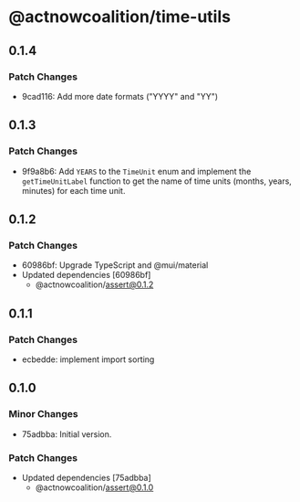 # @actnowcoalition/time-utils

## 0.1.4

### Patch Changes

- 9cad116: Add more date formats ("YYYY" and "YY")

## 0.1.3

### Patch Changes

- 9f9a8b6: Add `YEARS` to the `TimeUnit` enum and implement the `getTimeUnitLabel` function to get the name of time units (months, years, minutes) for each time unit.

## 0.1.2

### Patch Changes

- 60986bf: Upgrade TypeScript and @mui/material
- Updated dependencies [60986bf]
  - @actnowcoalition/assert@0.1.2

## 0.1.1

### Patch Changes

- ecbedde: implement import sorting

## 0.1.0

### Minor Changes

- 75adbba: Initial version.

### Patch Changes

- Updated dependencies [75adbba]
  - @actnowcoalition/assert@0.1.0
